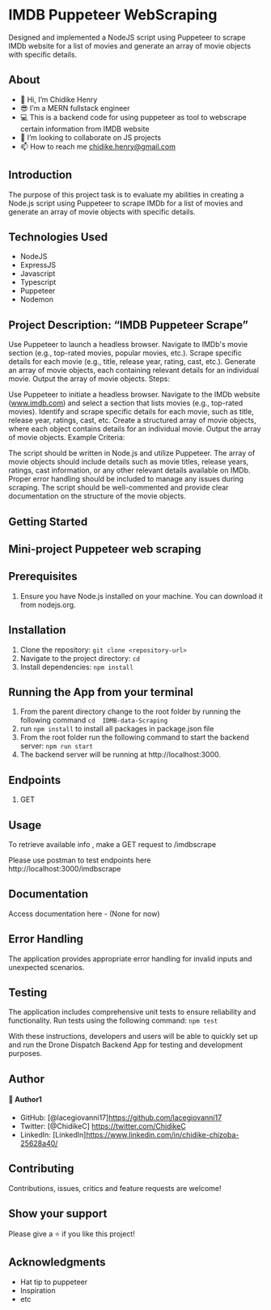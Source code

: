 # IMDB Puppeteer WebScraping
Designed and implemented a NodeJS script using Puppeteer to scrape IMDb website for a list of movies and generate an array of movie objects with specific details.

### []()


## About
* 👋 Hi, I’m Chidike Henry
* 😎 I’m a MERN fullstack engineer
* 💻 This is a backend code for using puppeteer as tool to webscrape certain information from IMDB website
* 💞️ I’m looking to collaborate on JS projects
* 📫 How to reach me chidike.henry@gmail.com


## Introduction
The purpose of this project task is to evaluate my abilities in creating a Node.js script using Puppeteer to scrape IMDb for a list of movies and generate an array of movie objects with specific details.

## Technologies Used
* NodeJS
* ExpressJS
* Javascript
* Typescript
* Puppeteer
* Nodemon



## Project Description: “IMDB Puppeteer Scrape”

Use Puppeteer to launch a headless browser.
Navigate to IMDb's movie section (e.g., top-rated movies, popular movies, etc.).
Scrape specific details for each movie (e.g., title, release year, rating, cast, etc.).
Generate an array of movie objects, each containing relevant details for an individual movie.
Output the array of movie objects.
Steps:

Use Puppeteer to initiate a headless browser.
Navigate to the IMDb website (www.imdb.com) and select a section that lists movies (e.g., top-rated movies).
Identify and scrape specific details for each movie, such as title, release year, ratings, cast, etc.
Create a structured array of movie objects, where each object contains details for an individual movie.
Output the array of movie objects.
Example Criteria:

The script should be written in Node.js and utilize Puppeteer.
The array of movie objects should include details such as movie titles, release years, ratings, cast information, or any other relevant details available on IMDb.
Proper error handling should be included to manage any issues during scraping.
The script should be well-commented and provide clear documentation on the structure of the movie objects.

## Getting Started
## Mini-project Puppeteer web scraping

## Prerequisites
1. Ensure you have Node.js installed on your machine. You can download it from nodejs.org.

## Installation
1. Clone the repository: `git clone <repository-url>`
2. Navigate to the project directory: `cd `
3. Install dependencies: `npm install`

## Running the App from your terminal
1. From the parent directory change to the root folder by running the following command `cd  IDMB-data-Scraping`
2. run `npm install` to install all packages in package.json file
3. From the root folder run the following command to start the backend server: `npm run start` 
4. The backend server will be running at http://localhost:3000.

## Endpoints
1. GET

## Usage
To retrieve available info , make a GET request to /imdbscrape

Please use postman to test endpoints here  http://localhost:3000/imdbscrape

## Documentation
Access documentation here - (None for now)

## Error Handling
The application provides appropriate error handling for invalid inputs and unexpected scenarios.

## Testing
The application includes comprehensive unit tests to ensure reliability and functionality. Run tests using the following command: `npm test`

With these instructions, developers and users will be able to quickly set up and run the Drone Dispatch Backend App for testing and development purposes.

## Author

#### 👤 Author1
- GitHub: [@lacegiovanni17]https://github.com/lacegiovanni17
- Twitter: [@ChidikeC] https://twitter.com/ChidikeC
- LinkedIn: [LinkedIn]https://www.linkedin.com/in/chidike-chizoba-25628a40/

## Contributing 
Contributions, issues, critics and feature requests are welcome!

## Show your support
Please give a ⭐️ if you like this project! 

## Acknowledgments
- Hat tip to puppeteer
- Inspiration
- etc
